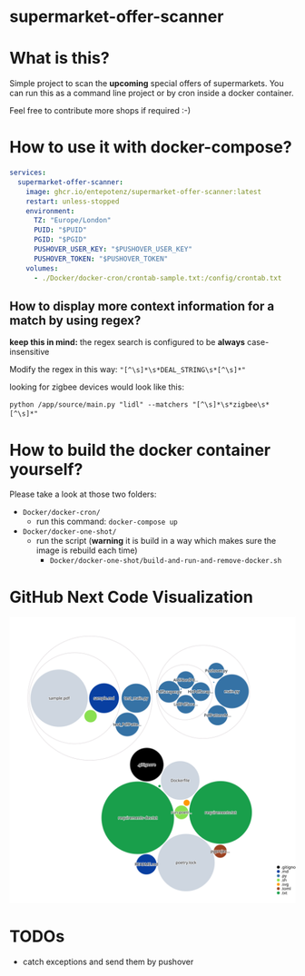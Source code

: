 # supermarket-offer-scanner

# What is this?

Simple project to scan the **upcoming** special offers of supermarkets.
You can run this as a command line project or by cron inside a docker container.

Feel free to contribute more shops if required :-)

# How to use it with docker-compose?

```yml
services:
  supermarket-offer-scanner:
    image: ghcr.io/entepotenz/supermarket-offer-scanner:latest
    restart: unless-stopped
    environment:
      TZ: "Europe/London"
      PUID: "$PUID"
      PGID: "$PGID"
      PUSHOVER_USER_KEY: "$PUSHOVER_USER_KEY"
      PUSHOVER_TOKEN: "$PUSHOVER_TOKEN"
    volumes:
      - ./Docker/docker-cron/crontab-sample.txt:/config/crontab.txt
```

## How to display more context information for a match by using regex?

**keep this in mind:** the regex search is configured to be **always** case-insensitive

Modify the regex in this way:
`"[^\s]*\s*DEAL_STRING\s*[^\s]*"`

looking for zigbee devices would look like this:

```shell
python /app/source/main.py "lidl" --matchers "[^\s]*\s*zigbee\s*[^\s]*"
```

# How to build the docker container yourself?

Please take a look at those two folders:

- `Docker/docker-cron/`
    - run this command: `docker-compose up`
- `Docker/docker-one-shot/`
    - run the script (**warning** it is build in a way which makes sure the image is rebuild each time)
        - `Docker/docker-one-shot/build-and-run-and-remove-docker.sh`

# GitHub Next Code Visualization

[![Alt text for broken image link](./diagram.svg)](https://mango-dune-07a8b7110.1.azurestaticapps.net/?repo=entepotenz%2Fsupermarket-offer-scanner)

# TODOs

- catch exceptions and send them by pushover
